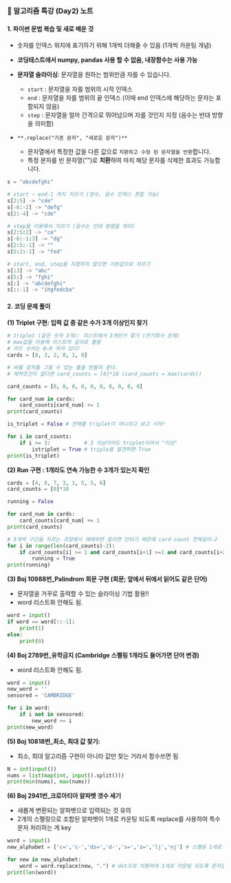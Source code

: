 ### 📑 알고리즘 특강 (Day2) 노트



#### 1. 파이썬 문법 복습 및 새로 배운 것

- 숫자를 인덱스 위치에 표기하기 위해 1개씩 더해줄 수 있음 (1개씩 카운팅 개념)

- **코딩테스트에서 numpy, pandas 사용 할 수 없음, 내장함수는 사용 가능**

- **문자열 슬라이싱**: 문자열을 원하는 범위만큼 자를 수 있습니다.
  - `start` : 문자열을 자를 범위의 시작 인덱스
  - `end` : 문자열을 자를 범위의 끝 인덱스 (이때 end 인덱스에 해당하는 문자는 포함되지 않음)
  - `step` : 문자열을 얼마 간격으로 뛰어넘으며 자를 것인지 지정 (음수는 반대 방향을 의미함)
- `**.replace("기존 문자", "새로운 문자")**`
  - 문자열에서 특정한 값을 다른 값으로 `치환하고 수정 된 문자열을 반환`합니다.
  - 특정 문자를 빈 문자열(””)로 **치환**하여 마치 해당 문자를 삭제한 효과도 가능합니다.



```python
s = "abcdefghi"

# start ~ end-1 까지 자르기 (양수, 음수 인덱스 혼합 가능)
s[2:5] -> "cde"
s[-6:-2] -> "defg"
s[2:-4] -> "cde"

# step을 이용해서 자르기 (음수는 반대 방향을 의미)
s[2:5:2] -> "ce"
s[-6:-1:3] -> "dg"
s[2:5:-1] -> ""
s[5:2:-1] -> "fed"

# start, end, step을 지정하지 않으면 기본값으로 자르기
s[:3] -> "abc"
s[5:] -> "fghi"
s[:] -> "abcdefghi"
s[::-1] -> "ihgfedcba"
```



#### 2. 코딩 문제 풀이

**(1) Triplet 구현: 입력 값 중 같은 수가 3개 이상인지 찾기**

``` python
# triplet (같은 숫자 3개): 리스트에서 3개인거 찾기 (전기회사 문제)
# max값을 이용해 리스트의 길이로 활용
# 카드 숫자는 0~9 까지 있다!
cards = [8, 3, 2, 8, 1, 8]

# 바를 정자를 그릴 수 있는 틀을 만들어 준다.
# 제약조건이 없다면 card_counts = [0]*10 (card_counts = max(cards))

card_counts = [0, 0, 0, 0, 0, 0, 0, 0, 0, 0]

for card_num in cards:
    card_counts[card_num] += 1
print(card_counts)

is_triplet = False # 전제를 triplet이 아니라고 보고 시작!

for i in card_counts:
    if i >= 3:           # 3 이상이어도 triplet이어서 "이상" 
        istriplet = True # triple을 발견하면 True
print(is_triplet)
```



**(2) Run 구현 : 1개라도 연속 가능한 수 3개가 있는지 확인**

```python
cards = [4, 8, 7, 3, 1, 5, 5, 6]
card_counts = [0]*10

running = False

for card_num in cards:
    card_counts[card_num] += 1
print(card_counts)

# 3개씩 구간을 자르는 과정에서 애매하면 잘리면 안되기 때문에 card count 전체길이-2
for i in range(len(card_counts)-2):
    if card_counts[i] >= 1 and card_counts[i+1] >=1 and card_counts[i+2] >= 1:
        running = True
print(running)
```



**(3) Boj 10988번_Palindrom 회문 구현 (회문; 앞에서 뒤에서 읽어도 같은 단어)**

- 문자열을 거꾸로 출력할 수 있는 슬라이싱 기법 활용!!
- word 리스트화 안해도 됨.

```python
word = input()
if word == word[::-1]:
    print(1)
else:
    print(0)
```



**(4) Boj 2789번_유학금지 (Cambridge 스펠링 1개라도 들어가면 단어 변경)**

- word 리스트화 안해도 됨.

```python
word = input()
new_word = ''
sensored = 'CAMBRIDGE'

for i in word:
    if i not in sensored:
        new_word += i
print(new_word)
```



**(5) Boj 10818번_최소, 최대 값 찾기:** 

- 최소, 최대 알고리즘 구현이 아니라 값만 찾는 거라서 함수쓰면 됨

```python
N = int(input())
nums = list(map(int, input().split()))
print(min(nums), max(nums))
```



**(6) Boj 2941번_크로아티아 알파벳 갯수 세기**

- 새롭게 변환되는 알파벳으로 입력되는 것 유의
- 2개의 스펠링으로 조합된 알파벳이 1개로 카운팅 되도록 replace를 사용하여 특수문자 처리하는 게 key

```python
word = input()
new_alphabet = ['c=','c-','dz=','d-','s=','z=','lj','nj'] # 스펠링 1개로 보는 알파벳

for new in new_alphabet:
    word = word.replace(new, ".") # dot으로 치환하여 1개로 카운팅 되도록 문자열 변환
print(len(word))
```



